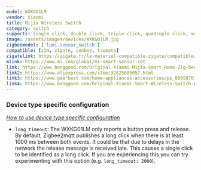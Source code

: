 ```yaml
---
model: WXKG01LM
vendor: Xiaomi
title: Mijia Wireless Switch
category: switch
supports: single click, double click, triple click, quadruple click, many clicks, long click, long_release click, lowbattery
image: /assets/images/devices/WXKG01LM.jpg
zigbeemodel: ['lumi.sensor_switch']
compatible: [z2m, zigate, conbee, tasmota]
zigatelink: https://zigate.fr/le-materiel-compatible-zigate/compatible/bouton
mlink: https://www.mi.com/global/mi-smart-sensor-set
link: https://www.banggood.com/Original-Xiaomi-Mijia-Smart-Home-Zig-bee-Wireless-Smart-Switch-Touch-Button-ON-OFF-WiFi-Remote-Control-Switch-p-1049175.html
link2: https://www.aliexpress.com/item/32825685057.html
link3: https://www.gearbest.com/home-appliances-accessories/pp_009587036194.html
link4: https://www.banggood.com/Original-Xiaomi-Smart-Wireless-Switch-p-1045081.html
---
```


### Device type specific configuration
*[How to use device type specific configuration](https://www.zigbee2mqtt.io/information/configuration)*

* `long_timeout`: The WXKG01LM only reports a button press and release.
By default, Zigbee2mqtt publishes a long click when there is at
least 1000 ms between both events. It could be that due to
delays in the network the release message is received late. This causes a single
click to be identified as a long click. If you are experiencing this you can try
experimenting with this option (e.g. `long_timeout: 2000`). 
